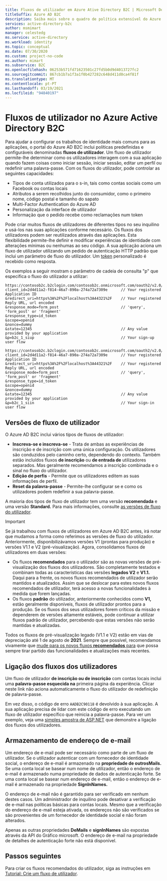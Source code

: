 ```yaml
---
title: Fluxos de utilizador em Azure Ative Directory B2C | Microsoft Docs
titleSuffix: Azure AD B2C
description: Saiba mais sobre o quadro de política extensível do Azure Ative Directory B2C e como criar vários fluxos de utilizador.
services: active-directory-b2c
author: msmimart
manager: celestedg
ms.service: active-directory
ms.workload: identity
ms.topic: conceptual
ms.date: 07/30/2020
ms.custom: project-no-code
ms.author: mimart
ms.subservice: B2C
ms.openlocfilehash: 06253b571fd71623501c27fd5b0d9d4013727fc2
ms.sourcegitcommit: 867cb1b7a1f3a1f0b427282c648d411d0ca4f81f
ms.translationtype: MT
ms.contentlocale: pt-PT
ms.lasthandoff: 03/19/2021
ms.locfileid: "94840197"
---
```

# <a name="user-flows-in-azure-active-directory-b2c"></a>Fluxos de utilizador no Azure Active Directory B2C

Para ajudar a configurar os trabalhos de identidade mais comuns para as aplicações, o portal do Azure AD B2C inclui políticas predefinidas e configuráveis denominadas **fluxos de utilizador**. Um fluxo de utilizador permite-lhe determinar como os utilizadores interagem com a sua aplicação quando fazem coisas como iniciar sessão, iniciar sessão, editar um perfil ou redefinir uma palavra-passe. Com os fluxos do utilizador, pode controlar as seguintes capacidades:

- Tipos de conta utilizados para o s-in, tais como contas sociais como um Facebook ou contas locais
- Atributos a serem recolhidos junto do consumidor, como o primeiro nome, código postal e tamanho do sapato
- Multi-Factor Authentication do Azure AD
- Personalização da interface de utilizador
- Informação que o pedido recebe como reclamações num token

Pode criar muitos fluxos de utilizadores de diferentes tipos no seu inquilino e usá-los nas suas aplicações conforme necessário. Os fluxos dos utilizadores podem ser reutilizados através das aplicações. Esta flexibilidade permite-lhe definir e modificar experiências de identidade com alterações mínimas ou nenhumas ao seu código. A sua aplicação aciona um fluxo de utilizador utilizando um pedido de autenticação HTTP padrão que inclui um parâmetro de fluxo do utilizador. Um [token](tokens-overview.md) personalizado é recebido como resposta.

Os exemplos a seguir mostram o parâmetro de cadeia de consulta "p" que especifica o fluxo do utilizador a utilizar:

```
https://contosob2c.b2clogin.com/contosob2c.onmicrosoft.com/oauth2/v2.0/authorize?
client_id=2d4d11a2-f814-46a7-890a-274a72a7309e      // Your registered Application ID
&redirect_uri=https%3A%2F%2Flocalhost%3A44321%2F    // Your registered Reply URL, url encoded
&response_mode=form_post                            // 'query', 'form_post' or 'fragment'
&response_type=id_token
&scope=openid
&nonce=dummy
&state=12345                                        // Any value provided by your application
&p=b2c_1_siup                                       // Your sign-up user flow
```

```
https://contosob2c.b2clogin.com/contosob2c.onmicrosoft.com/oauth2/v2.0/authorize?
client_id=2d4d11a2-f814-46a7-890a-274a72a7309e      // Your registered Application ID
&redirect_uri=https%3A%2F%2Flocalhost%3A44321%2F    // Your registered Reply URL, url encoded
&response_mode=form_post                            // 'query', 'form_post' or 'fragment'
&response_type=id_token
&scope=openid
&nonce=dummy
&state=12345                                        // Any value provided by your application
&p=b2c_1_siin                                       // Your sign-in user flow
```

## <a name="user-flow-versions"></a>Versões de fluxo de utilizador

O Azure AD B2C inclui vários tipos de fluxos de utilizador:

- **Inscreva-se e inscreva-se** - Trata de ambas as experiências de inscrição e de inscrição com uma única configuração. Os utilizadores são conduzidos pelo caminho certo, dependendo do contexto. Também estão incluídos fluxos **de inscrição** ou **de entrada de** utilizadores separados. Mas geralmente recomendamos a inscrição combinada e o sinal no fluxo do utilizador.
- **Edição de perfis** - Permite que os utilizadores editem as suas informações de perfil.
- **Reset da palavra-passe** - Permite-lhe configurar se e como os utilizadores podem redefinir a sua palavra-passe.

A maioria dos tipos de fluxo de utilizador tem uma versão **recomendada** e uma versão **Standard.** Para mais informações, consulte [as versões de fluxo do utilizador](user-flow-versions.md).

> [!IMPORTANT]
> Se já trabalhou com fluxos de utilizadores em Azure AD B2C antes, irá notar que mudamos a forma como referimos as versões de fluxo do utilizador. Anteriormente, disponibilizávamos versões V1 (prontas para produção) e versões V1.1 e V2 (pré-visualização). Agora, consolidamos fluxos de utilizadores em duas versões:
>
>- Os fluxos **recomendados** para o utilizador são as novas versões de pré-visualização dos fluxos dos utilizadores. São completamente testados e combinam todas as características das versões **legados V2** e **V1.1.** Daqui para a frente, os novos fluxos recomendados de utilizador serão mantidos e atualizados. Assim que se deslocar para estes novos fluxos recomendados de utilizador, terá acesso a novas funcionalidades à medida que forem lançadas.
>- Os fluxos **padrão** do utilizador, anteriormente conhecidos como **V1,** estão geralmente disponíveis, fluxos de utilizador prontos para a produção. Se os fluxos dos seus utilizadores forem críticos da missão e dependerem de versões altamente estáveis, pode continuar a utilizar fluxos padrão de utilizador, percebendo que estas versões não serão mantidas e atualizadas.
>
>Todos os fluxos de pré-visualização legado (V1.1 e V2) estão em vias de depreciação até 1 de agosto de **2021**. Sempre que possível, recomendamos vivamente que [mude para os novos fluxos **recomendados** para](user-flow-versions.md#how-to-switch-to-a-new-recommended-user-flow) que possa sempre tirar partido das funcionalidades e atualizações mais recentes.

## <a name="linking-user-flows"></a>Ligação dos fluxos dos utilizadores

Um fluxo de utilizador **de inscrição ou de inscrição** com contas locais inclui uma **palavra-passe esquecida na** primeira página da experiência. Clicar neste link não aciona automaticamente o fluxo do utilizador de redefinição de palavra-passe.

Em vez disso, o código de erro `AADB2C90118` é devolvido à sua aplicação. A sua aplicação precisa de lidar com este código de erro executando um fluxo de utilizador específico que reinicia a palavra-passe. Para ver um exemplo, veja uma [simples amostra de ASP.NET](https://github.com/AzureADQuickStarts/B2C-WebApp-OpenIDConnect-DotNet-SUSI) que demonstre a ligação dos fluxos dos utilizadores.

## <a name="email-address-storage"></a>Armazenamento de endereço de e-mail

Um endereço de e-mail pode ser necessário como parte de um fluxo de utilizador. Se o utilizador autenticar com um fornecedor de identidade social, o endereço de e-mail é armazenado na **propriedade de outrosMails.** Se uma conta local se basear num nome de utilizador, então o endereço de e-mail é armazenado numa propriedade de dados de autenticação forte. Se uma conta local se basear num endereço de e-mail, então o endereço de e-mail é armazenado na propriedade **SignInNames.**

O endereço de e-mail não é garantido para ser verificado em nenhum destes casos. Um administrador de inquilino pode desativar a verificação de e-mail nas políticas básicas para contas locais. Mesmo que a verificação do endereço de e-mail esteja ativada, os endereços não são verificados se são provenientes de um fornecedor de identidade social e não foram alterados.

Apenas as outras propriedades **DeMails** e **signInNames** são expostas através da API do Gráfico microsoft. O endereço de e-mail na propriedade de detalhes de autenticação forte não está disponível.

## <a name="next-steps"></a>Passos seguintes

Para criar os fluxos recomendados do utilizador, siga as instruções em [Tutorial: Crie um fluxo de utilizador](tutorial-create-user-flows.md).

